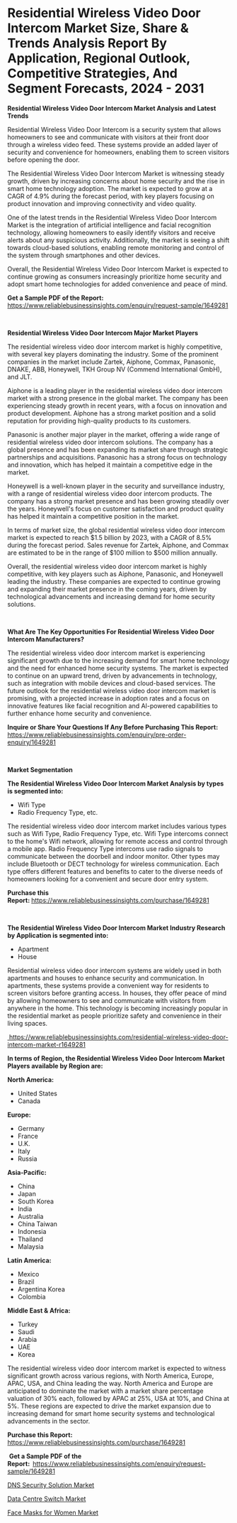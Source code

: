<p><h1>Residential Wireless Video Door Intercom Market Size, Share & Trends Analysis Report By Application, Regional Outlook, Competitive Strategies, And Segment Forecasts, 2024 - 2031</h1></p><p><strong>Residential Wireless Video Door Intercom Market Analysis and Latest Trends</strong></p>
<p><p>Residential Wireless Video Door Intercom is a security system that allows homeowners to see and communicate with visitors at their front door through a wireless video feed. These systems provide an added layer of security and convenience for homeowners, enabling them to screen visitors before opening the door.</p><p>The Residential Wireless Video Door Intercom Market is witnessing steady growth, driven by increasing concerns about home security and the rise in smart home technology adoption. The market is expected to grow at a CAGR of 4.9% during the forecast period, with key players focusing on product innovation and improving connectivity and video quality.</p><p>One of the latest trends in the Residential Wireless Video Door Intercom Market is the integration of artificial intelligence and facial recognition technology, allowing homeowners to easily identify visitors and receive alerts about any suspicious activity. Additionally, the market is seeing a shift towards cloud-based solutions, enabling remote monitoring and control of the system through smartphones and other devices.</p><p>Overall, the Residential Wireless Video Door Intercom Market is expected to continue growing as consumers increasingly prioritize home security and adopt smart home technologies for added convenience and peace of mind.</p></p>
<p><strong>Get a Sample PDF of the Report:&nbsp;</strong> <a href="https://www.reliablebusinessinsights.com/enquiry/request-sample/1649281">https://www.reliablebusinessinsights.com/enquiry/request-sample/1649281</a></p>
<p>&nbsp;</p>
<p><strong>Residential Wireless Video Door Intercom Major Market Players</strong></p>
<p><p>The residential wireless video door intercom market is highly competitive, with several key players dominating the industry. Some of the prominent companies in the market include Zartek, Aiphone, Commax, Panasonic, DNAKE, ABB, Honeywell, TKH Group NV (Commend International GmbH), and JLT.</p><p>Aiphone is a leading player in the residential wireless video door intercom market with a strong presence in the global market. The company has been experiencing steady growth in recent years, with a focus on innovation and product development. Aiphone has a strong market position and a solid reputation for providing high-quality products to its customers.</p><p>Panasonic is another major player in the market, offering a wide range of residential wireless video door intercom solutions. The company has a global presence and has been expanding its market share through strategic partnerships and acquisitions. Panasonic has a strong focus on technology and innovation, which has helped it maintain a competitive edge in the market.</p><p>Honeywell is a well-known player in the security and surveillance industry, with a range of residential wireless video door intercom products. The company has a strong market presence and has been growing steadily over the years. Honeywell's focus on customer satisfaction and product quality has helped it maintain a competitive position in the market.</p><p>In terms of market size, the global residential wireless video door intercom market is expected to reach $1.5 billion by 2023, with a CAGR of 8.5% during the forecast period. Sales revenue for Zartek, Aiphone, and Commax are estimated to be in the range of $100 million to $500 million annually.</p><p>Overall, the residential wireless video door intercom market is highly competitive, with key players such as Aiphone, Panasonic, and Honeywell leading the industry. These companies are expected to continue growing and expanding their market presence in the coming years, driven by technological advancements and increasing demand for home security solutions.</p></p>
<p>&nbsp;</p>
<p><strong>What Are The Key Opportunities For Residential Wireless Video Door Intercom Manufacturers?</strong></p>
<p><p>The residential wireless video door intercom market is experiencing significant growth due to the increasing demand for smart home technology and the need for enhanced home security systems. The market is expected to continue on an upward trend, driven by advancements in technology, such as integration with mobile devices and cloud-based services. The future outlook for the residential wireless video door intercom market is promising, with a projected increase in adoption rates and a focus on innovative features like facial recognition and AI-powered capabilities to further enhance home security and convenience.</p></p>
<p><strong>Inquire or Share Your Questions If Any Before Purchasing This Report:</strong> <a href="https://www.reliablebusinessinsights.com/enquiry/pre-order-enquiry/1649281">https://www.reliablebusinessinsights.com/enquiry/pre-order-enquiry/1649281</a></p>
<p>&nbsp;</p>
<p><strong>Market Segmentation</strong></p>
<p><strong>The Residential Wireless Video Door Intercom Market Analysis by types is segmented into:</strong></p>
<p><ul><li>Wifi Type</li><li>Radio Frequency Type, etc.</li></ul></p>
<p><p>The residential wireless video door intercom market includes various types such as Wifi Type, Radio Frequency Type, etc. Wifi Type intercoms connect to the home's Wifi network, allowing for remote access and control through a mobile app. Radio Frequency Type intercoms use radio signals to communicate between the doorbell and indoor monitor. Other types may include Bluetooth or DECT technology for wireless communication. Each type offers different features and benefits to cater to the diverse needs of homeowners looking for a convenient and secure door entry system.</p></p>
<p><strong>Purchase this Report:&nbsp;</strong><a href="https://www.reliablebusinessinsights.com/purchase/1649281">https://www.reliablebusinessinsights.com/purchase/1649281</a></p>
<p>&nbsp;</p>
<p><strong>The Residential Wireless Video Door Intercom Market Industry Research by Application is segmented into:</strong></p>
<p><ul><li>Apartment</li><li>House</li></ul></p>
<p><p>Residential wireless video door intercom systems are widely used in both apartments and houses to enhance security and communication. In apartments, these systems provide a convenient way for residents to screen visitors before granting access. In houses, they offer peace of mind by allowing homeowners to see and communicate with visitors from anywhere in the home. This technology is becoming increasingly popular in the residential market as people prioritize safety and convenience in their living spaces.</p></p>
<p><a href="https://www.reliablebusinessinsights.com/residential-wireless-video-door-intercom-market-r1649281">&nbsp;https://www.reliablebusinessinsights.com/residential-wireless-video-door-intercom-market-r1649281</a></p>
<p><strong>In terms of Region, the Residential Wireless Video Door Intercom Market Players available by Region are:</strong></p>
<p>
    <p> <strong> North America: </strong>
        <ul>
            <li>United States</li>
            <li>Canada</li>
        </ul>
        </p> 
    <p> <strong> Europe: </strong>
        <ul>
            <li>Germany</li>
            <li>France</li>
            <li>U.K.</li>
            <li>Italy</li>
            <li>Russia</li>
        </ul>
        </p> 
    <p> <strong> Asia-Pacific: </strong>
        <ul>
            <li>China</li>
            <li>Japan</li>
            <li>South Korea</li>
            <li>India</li>
            <li>Australia</li>
            <li>China Taiwan</li>
            <li>Indonesia</li>
            <li>Thailand</li>
            <li>Malaysia</li>
        </ul>
        </p> 
    <p> <strong> Latin America: </strong>
        <ul>
            <li>Mexico</li>
            <li>Brazil</li>
            <li>Argentina Korea</li>
            <li>Colombia</li>
        </ul>
        </p> 
    <p> <strong> Middle East & Africa: </strong>
        <ul>
            <li>Turkey</li>
            <li>Saudi</li>
            <li>Arabia</li>
            <li>UAE</li>
            <li>Korea</li>
        </ul>
    </p>
    </p>
<p><p>The residential wireless video door intercom market is expected to witness significant growth across various regions, with North America, Europe, APAC, USA, and China leading the way. North America and Europe are anticipated to dominate the market with a market share percentage valuation of 30% each, followed by APAC at 25%, USA at 10%, and China at 5%. These regions are expected to drive the market expansion due to increasing demand for smart home security systems and technological advancements in the sector.</p></p>
<p><strong>Purchase this Report: </strong><a href="https://www.reliablebusinessinsights.com/purchase/1649281">https://www.reliablebusinessinsights.com/purchase/1649281</a></p>
<p>&nbsp;<strong>Get a Sample PDF of the Report:&nbsp;&nbsp;</strong><a href="https://www.reliablebusinessinsights.com/enquiry/request-sample/1649281">https://www.reliablebusinessinsights.com/enquiry/request-sample/1649281</a></p>
<p><strong></strong></p>
<p><p><a href="https://medium.com/@liam.mcgrath5645/dns-security-solution-market-market-segmentation-geographical-regions-and-market-forcast-till-5d51535fa372">DNS Security Solution Market</a></p><p><a href="https://medium.com/@shawnsmithv6981/data-centre-switch-market-forecast-global-market-trends-and-analysis-from-2024-to-2031-covered-in-3bb02961263d">Data Centre Switch Market</a></p><p><a href="https://github.com/sakatikimasho/Market-Research-Report-List-1/blob/main/face-masks-for-women-market.md">Face Masks for Women Market</a></p></p>